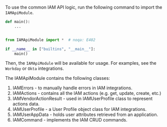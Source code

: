To use the common IAM API logic, run the following command to import the `IAMApiModule`.

```python
def main():
    ...


from IAMApiModule import *  # noqa: E402

if __name__ in ["builtins", "__main__"]:
    main()
```

Then, the `IAMApiModule` will be available for usage. For examples, see the `Workday` or `Okta` integrations.

The IAMApiModule contains the following classes:
1. IAMErrors - to manually handle errors in IAM integrations.
2. IAMActions - contains all the IAM actions (e.g. get, update, create, etc.)
3. IAMVendorActionResult - used in IAMUserProfile class to represent actions data.
4. IAMUserProfile - a User Profile object class for IAM integrations.
5. IAMUserAppData - holds user attributes retrieved from an application.
6. IAMCommand - implements the IAM CRUD commands.
